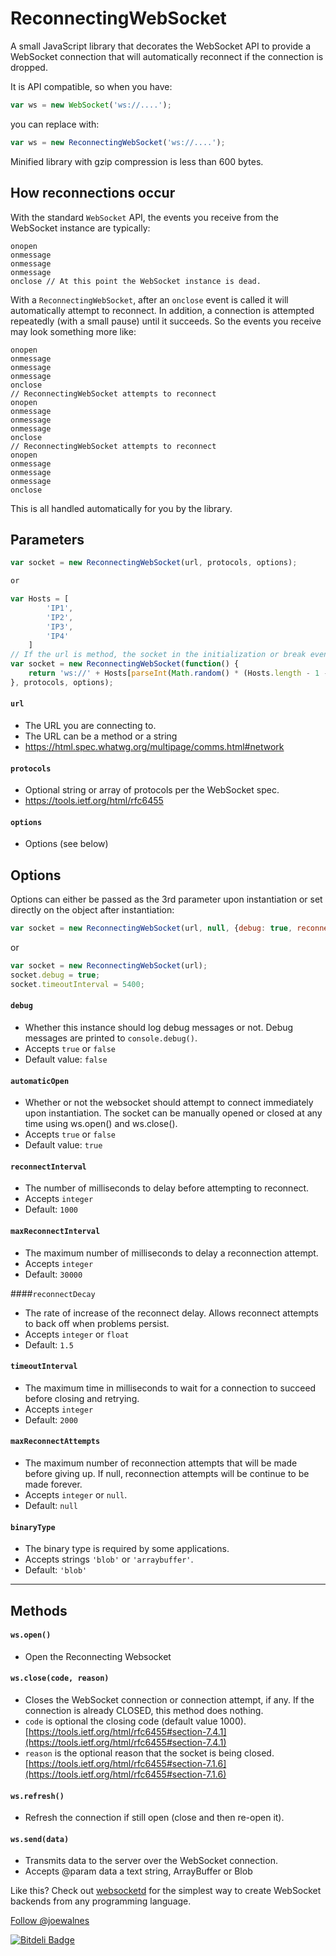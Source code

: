 ReconnectingWebSocket
=====================

A small JavaScript library that decorates the WebSocket API to provide a WebSocket connection that will automatically reconnect if the connection is dropped.

It is API compatible, so when you have:

```javascript
var ws = new WebSocket('ws://....');
```

you can replace with:

```javascript
var ws = new ReconnectingWebSocket('ws://....');
```

Minified library with gzip compression is less than 600 bytes.

How reconnections occur
-----------------------

With the standard `WebSocket` API, the events you receive from the WebSocket instance are typically:

    onopen
    onmessage
    onmessage
    onmessage
    onclose // At this point the WebSocket instance is dead.

With a `ReconnectingWebSocket`, after an `onclose` event is called it will automatically attempt to reconnect. In addition, a connection is attempted repeatedly (with a small pause) until it succeeds. So the events you receive may look something more like:

    onopen
    onmessage
    onmessage
    onmessage
    onclose
    // ReconnectingWebSocket attempts to reconnect
    onopen
    onmessage
    onmessage
    onmessage
    onclose
    // ReconnectingWebSocket attempts to reconnect
    onopen
    onmessage
    onmessage
    onmessage
    onclose

This is all handled automatically for you by the library.

## Parameters

```javascript
var socket = new ReconnectingWebSocket(url, protocols, options);

or

var Hosts = [
        'IP1',
        'IP2',
        'IP3',
        'IP4'
    ]
// If the url is method, the socket in the initialization or break even when the random change of IP
var socket = new ReconnectingWebSocket(function() {
    return 'ws://' + Hosts[parseInt(Math.random() * (Hosts.length - 1 - 0 + 1) )] + ':port'
}, protocols, options);
```

#### `url`
- The URL you are connecting to.
- The URL can be a method or a string
- https://html.spec.whatwg.org/multipage/comms.html#network

#### `protocols`
- Optional string or array of protocols per the WebSocket spec.
- https://tools.ietf.org/html/rfc6455

#### `options`
- Options (see below)

## Options

Options can either be passed as the 3rd parameter upon instantiation or set directly on the object after instantiation:

```javascript
var socket = new ReconnectingWebSocket(url, null, {debug: true, reconnectInterval: 3000});
```

or

```javascript
var socket = new ReconnectingWebSocket(url);
socket.debug = true;
socket.timeoutInterval = 5400;
```

#### `debug`
- Whether this instance should log debug messages or not. Debug messages are printed to `console.debug()`.
- Accepts `true` or `false`
- Default value: `false`

#### `automaticOpen`
- Whether or not the websocket should attempt to connect immediately upon instantiation. The socket can be manually opened or closed at any time using ws.open() and ws.close().
- Accepts `true` or `false`
- Default value: `true`

#### `reconnectInterval`
- The number of milliseconds to delay before attempting to reconnect.
- Accepts `integer`
- Default: `1000`

#### `maxReconnectInterval`
- The maximum number of milliseconds to delay a reconnection attempt.
- Accepts `integer`
- Default: `30000`

####`reconnectDecay`
- The rate of increase of the reconnect delay. Allows reconnect attempts to back off when problems persist.
- Accepts `integer` or `float`
- Default: `1.5`

#### `timeoutInterval`
- The maximum time in milliseconds to wait for a connection to succeed before closing and retrying.
- Accepts `integer`
- Default: `2000`

#### `maxReconnectAttempts`
- The maximum number of reconnection attempts that will be made before giving up. If null, reconnection attempts will be continue to be made forever.
- Accepts `integer` or `null`.
- Default: `null`

#### `binaryType`
- The binary type is required by some applications.
- Accepts strings `'blob'` or `'arraybuffer'`.
- Default: `'blob'`

---

## Methods

#### `ws.open()`
- Open the Reconnecting Websocket

#### `ws.close(code, reason)`
- Closes the WebSocket connection or connection attempt, if any. If the connection is already CLOSED, this method does nothing.
- `code` is optional the closing code (default value 1000). [https://tools.ietf.org/html/rfc6455#section-7.4.1](https://tools.ietf.org/html/rfc6455#section-7.4.1)
- `reason` is the optional reason that the socket is being closed. [https://tools.ietf.org/html/rfc6455#section-7.1.6](https://tools.ietf.org/html/rfc6455#section-7.1.6)

#### `ws.refresh()`
- Refresh the connection if still open (close and then re-open it).

#### `ws.send(data)`
- Transmits data to the server over the WebSocket connection.
- Accepts @param data a text string, ArrayBuffer or Blob

Like this? Check out [websocketd](https://github.com/joewalnes/websocketd) for the simplest way to create WebSocket backends from any programming language.

[Follow @joewalnes](https://twitter.com/joewalnes)

[![Bitdeli Badge](https://d2weczhvl823v0.cloudfront.net/joewalnes/reconnecting-websocket/trend.png)](https://bitdeli.com/free "Bitdeli Badge")
